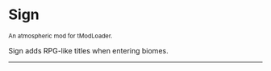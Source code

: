 # Sign
<sup>An atmospheric mod for tModLoader.</sup>

Sign adds RPG-like titles when entering biomes.

---
